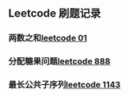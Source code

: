 ## Leetcode 刷题记录
### 两数之和[leetcode 01](https://leetcode-cn.com/problems/two-sum/)
### 分配糖果问题[leetcode 888](https://leetcode-cn.com/problems/fair-candy-swap/)
### 最长公共子序列[leetcode 1143](https://leetcode-cn.com/problems/longest-common-subsequence/)
